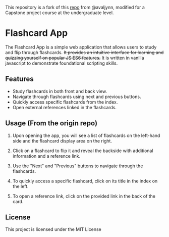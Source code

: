 This repository is a fork of this [repo](https://github.com/avaljynn/flashcards-2023) from @avaljynn, modified for a Capstone project course at the undergraduate level.

# Flashcard App

The Flashcard App is a simple web application that allows users to study and flip through flashcards. ~~It provides an intuitive interface for learning and quizzing yourself on popular JS ES6 features.~~ It is written in vanilla javascript to demonstrate foundational scripting skills.

## Features

- Study flashcards in both front and back view.
- Navigate through flashcards using next and previous buttons.
- Quickly access specific flashcards from the index.
- Open external references linked in the flashcards.

## Usage (From the origin repo)

1. Upon opening the app, you will see a list of flashcards on the left-hand side and the flashcard display area on the right.

2. Click on a flashcard to flip it and reveal the backside with additional information and a reference link.

3. Use the "Next" and "Previous" buttons to navigate through the flashcards.

4. To quickly access a specific flashcard, click on its title in the index on the left.

5. To open a reference link, click on the provided link in the back of the card.

## License

This project is licensed under the MIT License
